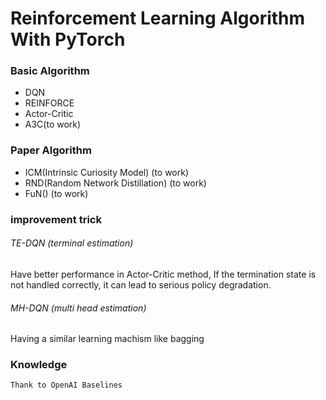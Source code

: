 # Reinforcement Learning Algorithm With PyTorch


### Basic Algorithm
- DQN
- REINFORCE
- Actor-Critic
- A3C(to work)


### Paper Algorithm
- ICM(Intrinsic Curiosity Model) (to work)
- RND(Random Network Distillation) (to work)
- FuN() (to work)

### improvement trick
###### TE-DQN (terminal estimation)
Have better performance in Actor-Critic method, If the termination state is not handled correctly, it can lead to serious policy degradation.
###### MH-DQN (multi head estimation)
Having a similar learning machism like bagging


### Knowledge  

    Thank to OpenAI Baselines
